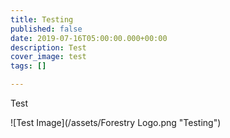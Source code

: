 ```yaml
---
title: Testing
published: false
date: 2019-07-16T05:00:00.000+00:00
description: Test
cover_image: test
tags: []

---
```

Test

![Test Image](/assets/Forestry Logo.png "Testing")